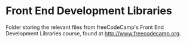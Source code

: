 # Front End Development Libraries
Folder storing the relevant files from freeCodeCamp's Front End Development Libraries course, found at http://www.freecodecamp.org.